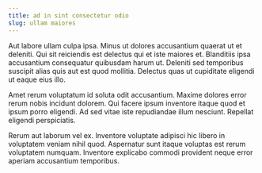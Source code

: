 ```yaml
---
title: ad in sint consectetur odio
slug: ullam maiores
---
```


Aut labore ullam culpa ipsa. Minus ut dolores accusantium quaerat ut et deleniti. Qui sit reiciendis est delectus qui et iste maiores et. Blanditiis ipsa accusantium consequatur quibusdam harum ut. Deleniti sed temporibus suscipit alias quis aut est quod mollitia. Delectus quas ut cupiditate eligendi ut eaque eius illo.

Amet rerum voluptatum id soluta odit accusantium. Maxime dolores error rerum nobis incidunt dolorem. Qui facere ipsum inventore itaque quod et ipsum porro eligendi. Ad sed vitae iste repudiandae illum nesciunt. Repellat eligendi perspiciatis.

Rerum aut laborum vel ex. Inventore voluptate adipisci hic libero in voluptatem veniam nihil quod. Aspernatur sunt itaque voluptas est rerum voluptatem numquam. Inventore explicabo commodi provident neque error aperiam accusantium temporibus.
